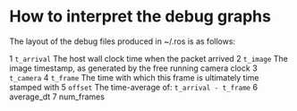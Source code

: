 # How to interpret the debug graphs

The layout of the debug files produced in ~/.ros is as follows:

1 ``t_arrival``  The host wall clock time when the packet arrived
2 ``t_image``    The image timestamp, as generated by the free running camera clock
3 ``t_camera``
4 ``t_frame``    The time with which this frame is ultimately time stamped with
5 ``offset``     The time-average of:  ``t_arrival - t_frame``
6 average_dt
7 num_frames
